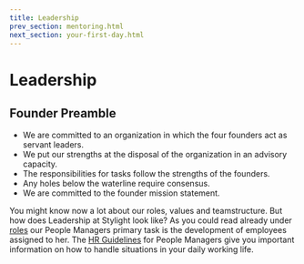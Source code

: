 ```yaml
---
title: Leadership
prev_section: mentoring.html
next_section: your-first-day.html
---
```


# Leadership

## Founder Preamble

* We are committed to an organization in which the four founders act as servant leaders. 
* We put our strengths at the disposal of the organization in an advisory capacity. 
* The responsibilities for tasks follow the strengths of the founders. 
* Any holes below the waterline require consensus.
* We are committed to the founder mission statement.

You might know now a lot about our roles, values and teamstructure. But how does Leadership at Stylight look like? As you could read already under [roles](roles.html) our People Managers primary task is the development of employees assigned to her. The [HR Guidelines](https://drive.google.com/drive/u/0/folders/0BxykhaAxvQPrTFVUdlpZQXNneG8) for People Managers give you important information on how to handle situations in your daily working life. 


